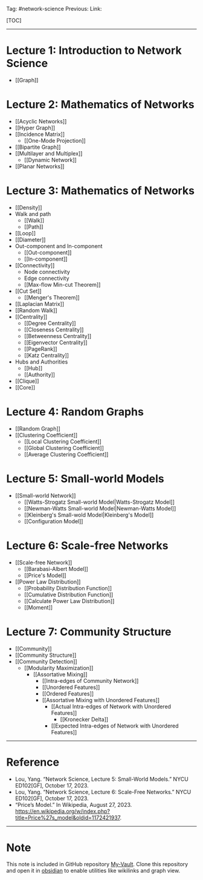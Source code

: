 Tag: #network-science 
Previous: 
Link: 

[TOC]

---

# Lecture 1: Introduction to Network Science

- [[Graph]]

# Lecture 2: Mathematics of Networks

- [[Acyclic Networks]]
- [[Hyper Graph]]
- [[Incidence Matrix]]
	- [[One-Mode Projection]]
- [[Bipartite Graph]]
- [[Multilayer and Multiplex]]
	- [[Dynamic Network]]
- [[Planar Networks]]

# Lecture 3: Mathematics of Networks

- [[Density]]
- Walk and path
	- [[Walk]]
	- [[Path]]
- [[Loop]]
- [[Diameter]]
- Out-component and In-component
	- [[Out-component]]
	- [[In-component]]
- [[Connectivity]]
	- Node connectivity
	- Edge connectivity
	- [[Max-flow Min-cut Theorem]]
- [[Cut Set]]
	- [[Menger's Theorem]]
- [[Laplacian Matrix]]
- [[Random Walk]]
- [[Centrality]]
	- [[Degree Centrality]]
	- [[Closeness Centrality]]
	- [[Betweenness Centrality]]
	- [[Eigenvector Centrality]]
	- [[PageRank]]
	- [[Katz Centrality]]
- Hubs and Authorities
	- [[Hub]]
	- [[Authority]]
- [[Clique]]
- [[Core]]

# Lecture 4: Random Graphs

- [[Random Graph]]
- [[Clustering Coefficient]]
	- [[Local Clustering Coefficient]]
	- [[Global Clustering Coefficient]]
	- [[Average Clustering Coefficient]]

# Lecture 5: Small-world Models

- [[Small-world Network]]
	- [[Watts-Strogatz Small-world Model|Watts-Strogatz Model]]
	- [[Newman-Watts Small-world Model|Newman-Watts Model]]
	- [[Kleinberg's Small-wold Model|Kleinberg's Model]]
	- [[Configuration Model]]

# Lecture 6: Scale-free Networks

- [[Scale-free Network]]
	- [[Barabasi-Albert Model]]
	- [[Price's Model]]
- [[Power Law Distribution]]
	- [[Probability Distribution Function]]
	- [[Cumulative Distribution Function]]
	- [[Calculate Power Law Distribution]]
	- [[Moment]]

# Lecture 7: Community Structure

- [[Community]]
- [[Community Structure]]
- [[Community Detection]]
	- [[Modularity Maximization]]
		- [[Assortative Mixing]]
			- [[Intra-edges of Community Network]]
			- [[Unordered Features]]
			- [[Ordered Features]]
			- [[Assortative Mixing with Unordered Features]]
				- [[Actual Intra-edges of Network with Unordered Features]]
					- [[Kronecker Delta]]
				- [[Expected Intra-edges of Network with Unordered Features]]

---

# Reference

- Lou, Yang. “Network Science, Lecture 5: Small-World Models.” NYCU ED102[GF], October 17, 2023.
- Lou, Yang. “Network Science, Lecture 6: Scale-Free Networks.” NYCU ED102[GF], October 17, 2023.
- “Price’s Model.” In Wikipedia, August 27, 2023. https://en.wikipedia.org/w/index.php?title=Price%27s_model&oldid=1172421937.

---

# Note

This note is included in GitHub repository [My-Vault](https://github.com/LittleD3092/My-Vault.git). Clone this repository and open it in [obsidian](https://obsidian.md/) to enable utilities like wikilinks and graph view.